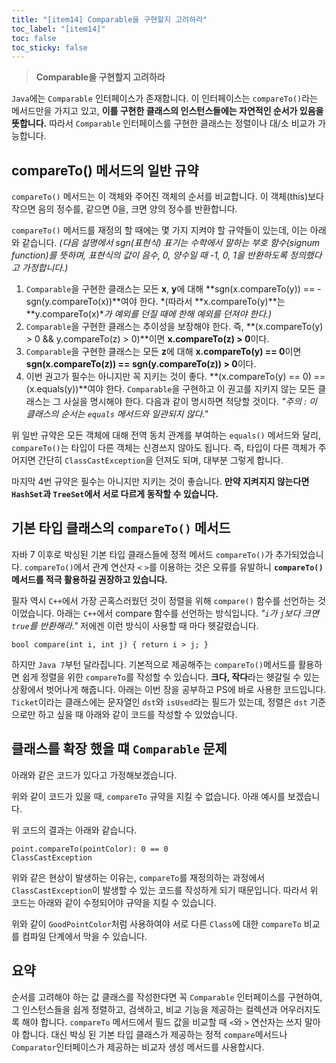 ```yaml
---
title: "[item14] Comparable을 구현할지 고려하라"
toc_label: "[item14]"
toc: false
toc_sticky: false
---
```


> **Comparable을 구현할지 고려하라**

`Java`에는 `Comparable` 인터페이스가 존재합니다. 이 인터페이스는 `compareTo()`라는 메서드만을 가지고 있고, **이를 구현한 클래스의 인스턴스들에는 자연적인 순서가 있음을 뜻합니다.** 따라서 `Comparable` 인터페이스를 구현한 클래스는 정렬이나 대/소 비교가 가능합니다.

## compareTo() 메서드의 일반 규약
`compareTo()` 메서드는 이 객체와 주어진 객체의 순서를 비교합니다. 이 객체(this)보다 작으면 음의 정수를, 같으면 0을, 크면 양의 정수를 반환합니다.

`compareTo()` 메서드를 재정의 할 때에는 몇 가지 지켜야 할 규약들이 있는데, 이는 아래와 같습니다. *(다음 설명에서 sgn(표현식) 표기는 수학에서 말하는 부호 함수(signum function)를 뜻하며, 표현식의 값이 음수, 0, 양수일 때 -1, 0, 1을 반환하도록 정의했다고 가정합니다.)*

1. `Comparable`을 구현한 클래스는 모든 **x**, **y**에 대해 **sgn(x.compareTo(y)) == -sgn(y.compareTo(x))**여야 한다. *(따라서 **x.compareTo(y)**는 **y.compareTo(x)**가 예외를 던질 때에 한해 예외를 던져야 한다.)*
2. `Comparable`을 구현한 클래스는 추이성을 보장해야 한다. 즉, **(x.compareTo(y) > 0 && y.compareTo(z) > 0)**이면 **x.compareTo(z) > 0**이다.
3. `Comparable`을 구현한 클래스는 모든 **z**에 대해 **x.compareTo(y) == 0**이면 **sgn(x.compareTo(z)) == sgn(y.compareTo(z)) > 0**이다.
4. 이번 권고가 필수는 아니지만 꼭 지키는 것이 좋다. **(x.compareTo(y) == 0) == (x.equals(y))**여야 한다. `Comparable`을 구현하고 이 권고를 지키지 않는 모든 클래스는 그 사실을 명시해야 한다. 다음과 같이 명시하면 적당할 것이다. *"주의 : 이 클래스의 순서는 `equals` 메서드와 일관되지 않다."*

위 일반 규약은 모든 객체에 대해 전역 동치 관계를 부여하는 `equals()` 메서드와 달리, `compareTo()`는 타입이 다른 객체는 신경쓰지 않아도 됩니다. 즉, 타입이 다른 객체가 주어지면 간단히 `ClassCastException`을 던져도 되며, 대부분 그렇게 합니다.

마지막 4번 규약은 필수는 아니지만 지키는 것이 좋습니다. **만약 지켜지지 않는다면 `HashSet`과 `TreeSet`에서 서로 다르게 동작할 수 있습니다.**

## 기본 타입 클래스의 `compareTo()` 메서드
자바 7 이후로 박싱된 기본 타입 클래스들에 정적 메서드 `compareTo()`가 추가되었습니다. `compareTo()`에서 관계 연산자 `<` `>`를 이용하는 것은 오류를 유발하니 **`compareTo()`메서드를 적극 활용하길 권장하고 있습니다.**

필자 역시 `C++`에서 가장 곤혹스러웠던 것이 정렬을 위해 `compare()` 함수를 선언하는 것이었습니다. 아래는 `C++`에서 compare 함수를 선언하는 방식입니다. *"`i`가 `j`보다 크면 `true`를 반환해라."* 저에겐 이런 방식이 사용할 때 마다 헷갈렸습니다.

`bool compare(int i, int j) { return i > j; }`

하지만 `Java 7`부턴 달라집니다. 기본적으로 제공해주는 `compareTo()`메서드를 활용하면 쉽게 정렬을 위한 `compareTo`를 작성할 수 있습니다. **크다, 작다**라는 헷갈릴 수 있는 상황에서 벗어나게 해줍니다. 아래는 이번 장을 공부하고 PS에 바로 사용한 코드입니다. `Ticket`이라는 클래스에는 문자열인 `dst`와 `isUsed`라는 필드가 있는데, 정렬은 `dst` 기준으로만 하고 싶을 때 아래와 같이 코드를 작성할 수 있었습니다.

<script src="https://gist.github.com/gusah009/9f7509393675bcf598b7a18ff4fc17fa.js"></script>

## 클래스를 확장 했을 떄 `Comparable` 문제
아래와 같은 코드가 있다고 가정해보겠습니다.
<script src="https://gist.github.com/gusah009/782e4b0b68f15706c9fb9ddc9233650b.js"></script>

<script src="https://gist.github.com/gusah009/23699c606ebb663e2997d6d5a619d11e.js"></script>

위와 같이 코드가 있을 때, `compareTo` 규약을 지킬 수 없습니다. 아래 예시를 보겠습니다.

<script src="https://gist.github.com/gusah009/8729d7c4fa6ea2901d795e7bd8f9460a.js"></script>

위 코드의 결과는 아래와 같습니다.
```
point.compareTo(pointColor): 0 == 0
ClassCastException
```
위와 같은 현상이 발생하는 이유는, `compareTo`를 재정의하는 과정에서 `ClassCastException`이 발생할 수 있는 코드를 작성하게 되기 때문입니다. 따라서 위 코드는 아래와 같이 수정되어야 규약을 지킬 수 있습니다.

<script src="https://gist.github.com/gusah009/ded7c5548290ce1bab3de057d8509229.js"></script>

위와 같이 `GoodPointColor`처럼 사용하여야 서로 다른 `Class`에 대한 `compareTo` 비교를 컴파일 단계에서 막을 수 있습니다.
## 요약
순서를 고려해야 하는 값 클래스를 작성한다면 꼭 `Comparable` 인터페이스를 구현하여, 그 인스턴스들을 쉽게 정렬하고, 검색하고, 비교 기능을 제공하는 컬렉션과 어우러지도록 해야 합니다. `compareTo` 메서드에서 필드 값을 비교할 때 `<`와 `>` 연산자는 쓰지 말아야 합니다. 대신 박싱 된 기본 타입 클래스가 제공하는 정적 `compare`메서드나 `Comparator`인터페이스가 제공하는 비교자 생성 메서드를 사용합시다.